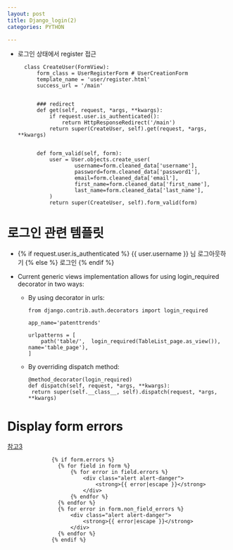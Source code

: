 ```yaml
---
layout: post
title: Django_login(2)
categories: PYTHON

---
```



* 로그인 상태에서 register 접근


        class CreateUser(FormView):
            form_class = UserRegisterForm # UserCreationForm
            template_name = 'user/register.html'
            success_url = '/main'


            ### redirect
            def get(self, request, *args, **kwargs):
                if request.user.is_authenticated():
                    return HttpResponseRedirect('/main')
                return super(CreateUser, self).get(request, *args, **kwargs)


            def form_valid(self, form):
                user = User.objects.create_user(
                        username=form.cleaned_data['username'],
                        password=form.cleaned_data['password1'],
                        email=form.cleaned_data['email'],
                        first_name=form.cleaned_data['first_name'],
                        last_name=form.cleaned_data['last_name'],
                )
                return super(CreateUser, self).form_valid(form)


# 로그인 관련 템플릿

[참고1]:
[참고2]:

* {% if request.user.is_authenticated %} {{ user.username }} 님 로그아웃하기 {% else %} 로그인  {% endif %}



* Current generic views implementation allows for using login_required decorator in two ways:
  * By using decorator in urls:
        
        from django.contrib.auth.decorators import login_required

        app_name='patenttrends'

        urlpatterns = [
            path('table/',  login_required(TableList_page.as_view()), name='table_page'),
        ]



  * By overriding dispatch method:
     
        @method_decorator(login_required)
        def dispatch(self, request, *args, **kwargs):
         return super(self.__class__, self).dispatch(request, *args, **kwargs)






# Display form errors
[참고3]

                  {% if form.errors %}
                    {% for field in form %}
                        {% for error in field.errors %}
                            <div class="alert alert-danger">
                                <strong>{{ error|escape }}</strong>
                            </div>
                        {% endfor %}
                    {% endfor %}
                    {% for error in form.non_field_errors %}
                        <div class="alert alert-danger">
                            <strong>{{ error|escape }}</strong>
                        </div>
                    {% endfor %}
                  {% endif %}



[참고1]:https://code.djangoproject.com/ticket/16626
[참고2]:https://ssungkang.tistory.com/entry/Django-FBV-%EC%99%80-CBV-%EC%9D%98-decorators-%EC%82%AC%EC%9A%A9%EB%B2%95

[참고3]:https://stackoverflow.com/questions/14647723/django-forms-if-not-valid-show-form-with-error-message
